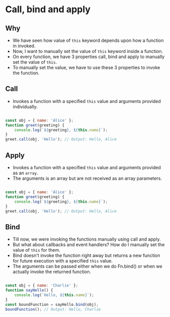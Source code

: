 # Call, bind and apply

## Why

- We have seen how value of `this` keyword depends upon how a function in invoked.
- Now, I want to manually set the value of `this` keyword inside a function.
- On every function, we have 3 properties call, bind and apply to manually set the value of `this`.
- To manually set the value, we have to use these 3 properties to invoke the function.

## Call

- Invokes a function with a specified `this` value and arguments provided individually.

``` javascript

const obj = { name: 'Alice' };
function greet(greeting) {
    console.log(`${greeting}, ${this.name}`);
}
greet.call(obj, 'Hello'); // Output: Hello, Alice

```

## Apply

- Invokes a function with a specified `this` value and arguments provided as an `array`.
- The arguments is an array but are not received as an array parameters.

``` javascript

const obj = { name: 'Alice' };
function greet(greeting) {
    console.log(`${greeting}, ${this.name}`);
}
greet.call(obj, 'Hello'); // Output: Hello, Alice

```

## Bind

- Till now, we were invoking the functions manually using call and apply.
- But what about callbacks and event handlers? How do I manually set the value of `this` for them.
- Bind doesn't invoke the function right away but returns a new function for future execution with a specified `this` value.
- The arguments can be passed either when we do Fn.bind() or when we actually invoke the returned function.

``` javascript

const obj = { name: 'Charlie' };
function sayHello() {
    console.log(`Hello, ${this.name}`);
}
const boundFunction = sayHello.bind(obj);
boundFunction(); // Output: Hello, Charlie

```
